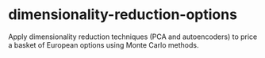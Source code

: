 # dimensionality-reduction-options
Apply dimensionality reduction techniques (PCA and autoencoders) to price a basket of European options using Monte Carlo methods.
